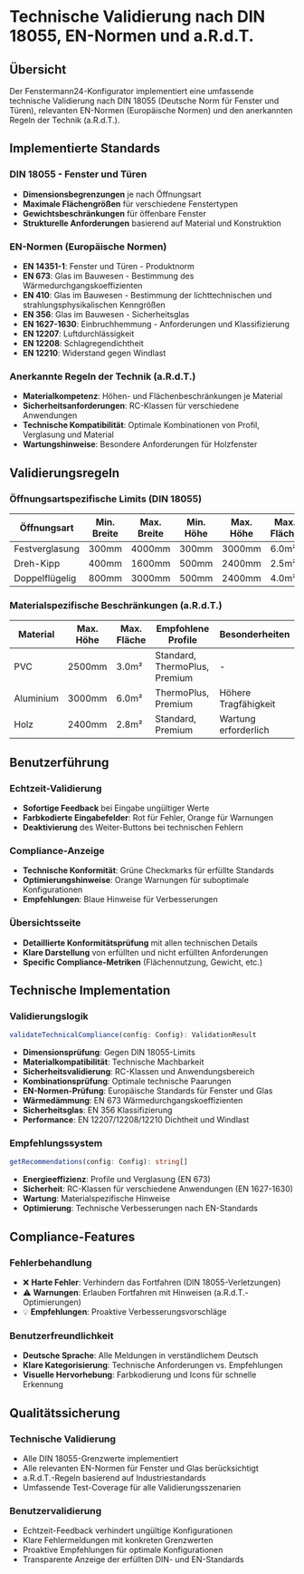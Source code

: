 # Technische Validierung nach DIN 18055, EN-Normen und a.R.d.T.

## Übersicht

Der Fenstermann24-Konfigurator implementiert eine umfassende technische Validierung nach DIN 18055 (Deutsche Norm für Fenster und Türen), relevanten EN-Normen (Europäische Normen) und den anerkannten Regeln der Technik (a.R.d.T.).

## Implementierte Standards

### DIN 18055 - Fenster und Türen
- **Dimensionsbegrenzungen** je nach Öffnungsart
- **Maximale Flächengrößen** für verschiedene Fenstertypen
- **Gewichtsbeschränkungen** für öffenbare Fenster
- **Strukturelle Anforderungen** basierend auf Material und Konstruktion

### EN-Normen (Europäische Normen)
- **EN 14351-1**: Fenster und Türen - Produktnorm
- **EN 673**: Glas im Bauwesen - Bestimmung des Wärmedurchgangskoeffizienten
- **EN 410**: Glas im Bauwesen - Bestimmung der lichttechnischen und strahlungsphysikalischen Kenngrößen
- **EN 356**: Glas im Bauwesen - Sicherheitsglas
- **EN 1627-1630**: Einbruchhemmung - Anforderungen und Klassifizierung
- **EN 12207**: Luftdurchlässigkeit
- **EN 12208**: Schlagregendichtheit
- **EN 12210**: Widerstand gegen Windlast

### Anerkannte Regeln der Technik (a.R.d.T.)
- **Materialkompetenz**: Höhen- und Flächenbeschränkungen je Material
- **Sicherheitsanforderungen**: RC-Klassen für verschiedene Anwendungen
- **Technische Kompatibilität**: Optimale Kombinationen von Profil, Verglasung und Material
- **Wartungshinweise**: Besondere Anforderungen für Holzfenster

## Validierungsregeln

### Öffnungsartspezifische Limits (DIN 18055)

| Öffnungsart | Min. Breite | Max. Breite | Min. Höhe | Max. Höhe | Max. Fläche | Max. Gewicht |
|-------------|-------------|-------------|-----------|-----------|-------------|--------------|
| Festverglasung | 300mm | 4000mm | 300mm | 3000mm | 6.0m² | - |
| Dreh-Kipp | 400mm | 1600mm | 500mm | 2400mm | 2.5m² | 80kg/m² |
| Doppelflügelig | 800mm | 3000mm | 500mm | 2400mm | 4.0m² | 70kg/m² |

### Materialspezifische Beschränkungen (a.R.d.T.)

| Material | Max. Höhe | Max. Fläche | Empfohlene Profile | Besonderheiten |
|----------|-----------|-------------|-------------------|----------------|
| PVC | 2500mm | 3.0m² | Standard, ThermoPlus, Premium | - |
| Aluminium | 3000mm | 6.0m² | ThermoPlus, Premium | Höhere Tragfähigkeit |
| Holz | 2400mm | 2.8m² | Standard, Premium | Wartung erforderlich |

## Benutzerführung

### Echtzeit-Validierung
- **Sofortige Feedback** bei Eingabe ungültiger Werte
- **Farbkodierte Eingabefelder**: Rot für Fehler, Orange für Warnungen
- **Deaktivierung** des Weiter-Buttons bei technischen Fehlern

### Compliance-Anzeige
- **Technische Konformität**: Grüne Checkmarks für erfüllte Standards
- **Optimierungshinweise**: Orange Warnungen für suboptimale Konfigurationen
- **Empfehlungen**: Blaue Hinweise für Verbesserungen

### Übersichtsseite
- **Detaillierte Konformitätsprüfung** mit allen technischen Details
- **Klare Darstellung** von erfüllten und nicht erfüllten Anforderungen
- **Specific Compliance-Metriken** (Flächennutzung, Gewicht, etc.)

## Technische Implementation

### Validierungslogik
```typescript
validateTechnicalCompliance(config: Config): ValidationResult
```

- **Dimensionsprüfung**: Gegen DIN 18055-Limits
- **Materialkompatibilität**: Technische Machbarkeit
- **Sicherheitsvalidierung**: RC-Klassen und Anwendungsbereich
- **Kombinationsprüfung**: Optimale technische Paarungen
- **EN-Normen-Prüfung**: Europäische Standards für Fenster und Glas
- **Wärmedämmung**: EN 673 Wärmedurchgangskoeffizienten
- **Sicherheitsglas**: EN 356 Klassifizierung
- **Performance**: EN 12207/12208/12210 Dichtheit und Windlast

### Empfehlungssystem
```typescript
getRecommendations(config: Config): string[]
```

- **Energieeffizienz**: Profile und Verglasung (EN 673)
- **Sicherheit**: RC-Klassen für verschiedene Anwendungen (EN 1627-1630)
- **Wartung**: Materialspezifische Hinweise
- **Optimierung**: Technische Verbesserungen nach EN-Standards

## Compliance-Features

### Fehlerbehandlung
- ❌ **Harte Fehler**: Verhindern das Fortfahren (DIN 18055-Verletzungen)
- ⚠️ **Warnungen**: Erlauben Fortfahren mit Hinweisen (a.R.d.T.-Optimierungen)
- 💡 **Empfehlungen**: Proaktive Verbesserungsvorschläge

### Benutzerfreundlichkeit
- **Deutsche Sprache**: Alle Meldungen in verständlichem Deutsch
- **Klare Kategorisierung**: Technische Anforderungen vs. Empfehlungen
- **Visuelle Hervorhebung**: Farbkodierung und Icons für schnelle Erkennung

## Qualitätssicherung

### Technische Validierung
- Alle DIN 18055-Grenzwerte implementiert
- Alle relevanten EN-Normen für Fenster und Glas berücksichtigt
- a.R.d.T.-Regeln basierend auf Industriestandards
- Umfassende Test-Coverage für alle Validierungsszenarien

### Benutzervalidierung
- Echtzeit-Feedback verhindert ungültige Konfigurationen
- Klare Fehlermeldungen mit konkreten Grenzwerten
- Proaktive Empfehlungen für optimale Konfigurationen
- Transparente Anzeige der erfüllten DIN- und EN-Standards